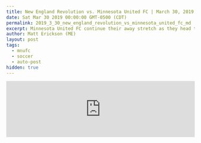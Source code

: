 ```yaml
---
title: New England Revolution vs. Minnesota United FC | March 30, 2019
date: Sat Mar 30 2019 00:00:00 GMT-0500 (CDT)
permalink: 2019_3_30_new_england_revolution_vs_minnesota_united_fc_md
excerpt: Minnesota United FC continue their away stretch as they head to Gillette Stadium and face the New England Revolution. New England is currently winless while Minnesota have two wins in their first three MLS matches.
author: Matt Erickson (ME)
layout: post
tags:
  - mnufc
  - soccer
  - auto-post
hidden: true
---
```

<div class='soccer-video-wrapper'>
    <iframe class='soccer-video' width='100%' height='auto' frameborder='0' allowfullscreen src="https://www.mnufc.com/iframe-video?brightcove_id=6020794328001&brightcove_player_id=default&brightcove_account_id=5534894110001"></iframe>
  </div>